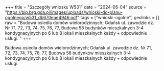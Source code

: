 +++
title = "Szczegóły wniosku W531"
date = "2024-06-04"
source = "https://bip.brg.gda.pl/images/uploads/wnioski-do-planu-ogolnego/w531_db670eae4946.pdf"
tags = ["wnioski-ogolne"]
geolinks = []
raw = "Budowa osiedla domów wielorodzinnych; Gdańsk ul. zawodzie dz. Nr 71, 72, 73, 74, 75, 76, 77, Budowa 58 budynków mieszkalnych 3-4 kondygnacyjnych po 6 lub 8 lokali mieszkalnych każdy + odpowiednie usługi. "
+++

Budowa osiedla domów wielorodzinnych; Gdańsk ul. zawodzie dz. Nr 71, 72, 73, 74,
75, 76, 77, Budowa 58 budynków mieszkalnych 3-4 kondygnacyjnych po 6 lub 8 lokali
mieszkalnych każdy + odpowiednie usługi.



